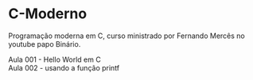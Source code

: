 # C-Moderno
Programação moderna em C, curso ministrado por Fernando Mercês no youtube papo Binário.

Aula 001 - Hello World em C <br>
Aula 002 - usando a função printf
